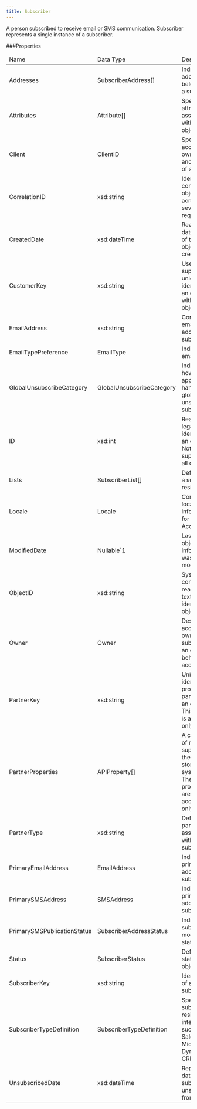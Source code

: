```yaml
---
title: Subscriber
---
```

<p>A person subscribed to receive email or SMS communication. Subscriber represents a single instance of a subscriber.</p>
 
###Properties
<table class="table table-hover">
<thead align="left">
<tr>
<td>Name</td>
<td>Data Type</td>
<td>Description</td>
</tr>
</thead>
<tbody>
<tr>
<td>Addresses</td>
<td>SubscriberAddress[]</td>
<td>Indicates addresses belonging to a subscriber.</td>
</tr>
<tr>
<td>Attributes</td>
<td>Attribute[]</td>
<td>Specifies attributes associated with an object.</td>
</tr>
<tr>
<td>Client</td>
<td>ClientID</td>
<td>Specifies the account ownership and context of an object.</td>
</tr>
<tr>
<td>CorrelationID</td>
<td>xsd:string</td>
<td>Identifies correlation of objects across several requests.</td>
</tr>
<tr>
<td>CreatedDate</td>
<td>xsd:dateTime</td>
<td>Read-only date and time of the object's creation.</td>
</tr>
<tr>
<td>CustomerKey</td>
<td>xsd:string</td>
<td>User-supplied unique identifier for an object within an object type.</td>
</tr>
<tr>
<td>EmailAddress</td>
<td>xsd:string</td>
<td>Contains the email address for a subscriber.</td>
</tr>
<tr>
<td>EmailTypePreference</td>
<td>EmailType</td>
<td>Indicates the email format.</td>
</tr>
<tr>
<td>GlobalUnsubscribeCategory</td>
<td>GlobalUnsubscribeCategory</td>
<td>Indicates how the application handles a globally unsubscribed subscriber.</td>
</tr>
<tr>
<td>ID</td>
<td>xsd:int</td>
<td>Read-only legacy identifier for an object. Not supported on all objects.</td>
</tr>
<tr>
<td>Lists</td>
<td>SubscriberList[]</td>
<td>Defines lists a subscriber resides on.</td>
</tr>
<tr>
<td>Locale</td>
<td>Locale</td>
<td>Contains the locale information for an Account.</td>
</tr>
<tr>
<td>ModifiedDate</td>
<td>Nullable&#96;1</td>
<td>Last time object information was modified.</td>
</tr>
<tr>
<td>ObjectID</td>
<td>xsd:string</td>
<td>System-controlled, read-only text string identifier for object.</td>
</tr>
<tr>
<td>Owner</td>
<td>Owner</td>
<td>Describes account ownership of subscriber in an on-your-behalf account.</td>
</tr>
<tr>
<td>PartnerKey</td>
<td>xsd:string</td>
<td>Unique identifier provided by partner for an object. This property is accessible only via API.</td>
</tr>
<tr>
<td>PartnerProperties</td>
<td>APIProperty[]</td>
<td>A collection of metadata supplied by the client and stored by the system. These properties are accessible only via API.</td>
</tr>
<tr>
<td>PartnerType</td>
<td>xsd:string</td>
<td>Defines partner associated with a subscriber.</td>
</tr>
<tr>
<td>PrimaryEmailAddress</td>
<td>EmailAddress</td>
<td>Indicates primary email address for a subscriber.</td>
</tr>
<tr>
<td>PrimarySMSAddress</td>
<td>SMSAddress</td>
<td>Indicates primary SMS address for a subscriber.</td>
</tr>
<tr>
<td>PrimarySMSPublicationStatus</td>
<td>SubscriberAddressStatus</td>
<td>Indicates the subscriber's modality status.</td>
</tr>
<tr>
<td>Status</td>
<td>SubscriberStatus</td>
<td>Defines status of object.</td>
</tr>
<tr>
<td>SubscriberKey</td>
<td>xsd:string</td>
<td>Identification of a specific subscriber.</td>
</tr>
<tr>
<td>SubscriberTypeDefinition</td>
<td>SubscriberTypeDefinition</td>
<td>Specifies if a subscriber resides in an integration, such as Salesforce or Microsoft Dynamics CRM.</td>
</tr>
<tr>
<td>UnsubscribedDate</td>
<td>xsd:dateTime</td>
<td>Represents date subscriber unsubscribed from a list.</td>
</tr>
</tbody>
</table>